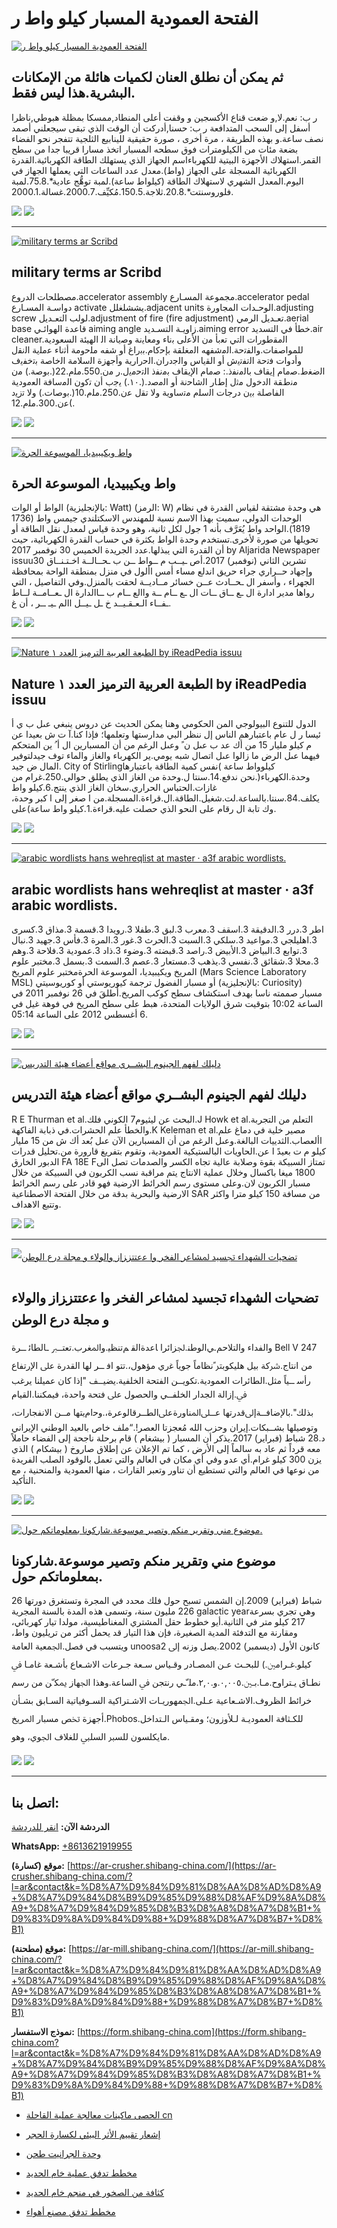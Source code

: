 # الفتحة العمودية المسبار كيلو واط ر

<a href="https://swt.shibang-china.com/?l=ar&img&k=%D8%A7%D9%84%D9%81%D8%AA%D8%AD%D8%A9+%D8%A7%D9%84%D8%B9%D9%85%D9%88%D8%AF%D9%8A%D8%A9+%D8%A7%D9%84%D9%85%D8%B3%D8%A8%D8%A7%D8%B1+%D9%83%D9%8A%D9%84%D9%88+%D9%88%D8%A7%D8%B7+%D8%B1" target="_blank">![الفتحة العمودية المسبار كيلو واط ر](http://static.shibang-china.com/all-800x300/46.jpg)</a>

## ثم يمكن أن نطلق العنان لكميات هائلة من الإمكانات البشرية.هذا ليس فقط.
ر ب: نعم.لا,و ضعت قناع الأكسجين و وقفت أعلى المنطاد,ممسكا بمظلة هبوطي,ناظرا أسفل إلى السحب المتدافعة ر ب: حسنا,أدركت أن الوقت الذي تبقى سيجعلني أصمد نصف ساعة.و بهذه الطريقة ، مرة أخرى ، صورة حقيقية للينابيع الثلجية تتفجر نحو الفضاء بضعة مئات من الكيلومترات فوق سطحه المسبار اتخذ مسارا قريبا جدا من سطح القمر.استهلاك الأجهزة البيتية للكهرباءاسم الجهاز الذي يستهلك الطاقة الكهربائية.القدرة الكهربائية المسجلة على الجهاز (واط).معدل عدد الساعات التي يعملها الجهاز في اليوم.المعدل الشهري لاستهلاك الطاقة (كيلواط ساعة).لمبة توهُّج عادية*.75.8.لمبة فلوروسنتت*.20.8.ثلاجة.150.5.مُكيِّف.2000.7.غسالة.2000.1.


<a href="https://whatsapp.shibangsoft.com/WhatsApp.php" target="_blank" title="WhatsApp">![](http://static.shibang-china.com/icon/whatsapp.png)</a> <a href="https://swt.shibang-china.com/?l=ar&icon&k=%D8%A7%D9%84%D9%81%D8%AA%D8%AD%D8%A9+%D8%A7%D9%84%D8%B9%D9%85%D9%88%D8%AF%D9%8A%D8%A9+%D8%A7%D9%84%D9%85%D8%B3%D8%A8%D8%A7%D8%B1+%D9%83%D9%8A%D9%84%D9%88+%D9%88%D8%A7%D8%B7+%D8%B1" target="_blank">![](http://static.shibang-china.com/icon/chat-ar.png)</a>

---

<a href="https://swt.shibang-china.com/?l=ar&img&k=%D8%A7%D9%84%D9%81%D8%AA%D8%AD%D8%A9+%D8%A7%D9%84%D8%B9%D9%85%D9%88%D8%AF%D9%8A%D8%A9+%D8%A7%D9%84%D9%85%D8%B3%D8%A8%D8%A7%D8%B1+%D9%83%D9%8A%D9%84%D9%88+%D9%88%D8%A7%D8%B7+%D8%B1" target="_blank">![military terms ar Scribd](http://static.shibang-china.com/all-800x300/694.jpg)</a>

## military terms ar Scribd
مصطلحات الدروع.accelerator assembly مجموعة المسـارع.accelerator pedal دواسـة المسـارع activate يششلغلل.adjacent units الوحـدات المجاورة.adjusting screw لولب التعـديل.adjustment of fire (fire adjustment) تعـديل الرمي.aerial base قاعدة الهوائـي aiming angle زاويـة التسـديد.aiming error خطأ في التسديد.air cleaner.اﻟﻣﻘطورات اﻟﺗﻲ ﺗﻌﺑﺄ ﻣن اﻷﻋﻟﯽ ﺑﻧﺎء وﻣﻌﺎﯾﻧﺔ وﺻﯾﺎﻧﺔ اﻟ الهيئة السعودية للمواصفات.واﻟﻔﺗﺣﺔ.اﻟﻣﺷﻔﻬﻪ اﻟﻣﻐﻠﻘﺔ ﺑﺈﺣﻛﺎم.ﺑﺑراغ أو ﺷﻔﻪ ﻣﻠﺣوﻣﺔ أﺛﻧﺎء ﻋﻣﻠﻳﺔ اﻟﻧﻘﻝ وأدوات ﻓﺗﺣﺔ اﻟﺗﻔﺗﻳش أو اﻟﻘﻳﺎس واﻟﺟدران.اﻟﺣرارﻳﺔ وأﺟﻬزة اﻟﺳﻼﻣﺔ اﻟﺧﺎﺻﺔ ﺑﺗﺧﻔﻳف اﻟﺿﻐط.ﺻﻣﺎم إﻳﻘﺎف ﺑﺎﻟﻣﻧﻔذ.: ﺻﻣﺎم اﻹﻳﻘﺎف ﺑﻣﻧﻔذ اﻟﺗﺣﻣﻳﻝ.ر ﻣن.550.ﻣﻠم.22(.ﺑوﺻﺔ.) ﻣن ﻣﻧطﻘﺔ اﻟدﺧوﻝ ﻣﺛﻝ إطﺎر اﻟﺷﺎﺣﻧﺔ أو اﻟﻣﺻد.(.١٠.) ﻳﺟب أن ﺗﻛون اﻟﻣﺳﺎﻓﺔ اﻟﻌﻣودﻳﺔ اﻟﻔﺎﺻﻠﺔ ﺑﻳن درﺟﺎت اﻟﺳﻠم ﻣﺗﺳﺎوﻳﺔ وﻻ ﺗﻘﻝ ﻋن.250.ﻣﻠم.10(.ﺑوﺻﺎت.) وﻻ ﺗزﻳد ﻋن.300.ﻣﻠم.12(.


<a href="https://whatsapp.shibangsoft.com/WhatsApp.php" target="_blank" title="WhatsApp">![](http://static.shibang-china.com/icon/whatsapp.png)</a> <a href="https://swt.shibang-china.com/?l=ar&icon&k=%D8%A7%D9%84%D9%81%D8%AA%D8%AD%D8%A9+%D8%A7%D9%84%D8%B9%D9%85%D9%88%D8%AF%D9%8A%D8%A9+%D8%A7%D9%84%D9%85%D8%B3%D8%A8%D8%A7%D8%B1+%D9%83%D9%8A%D9%84%D9%88+%D9%88%D8%A7%D8%B7+%D8%B1" target="_blank">![](http://static.shibang-china.com/icon/chat-ar.png)</a>

---

<a href="https://swt.shibang-china.com/?l=ar&img&k=%D8%A7%D9%84%D9%81%D8%AA%D8%AD%D8%A9+%D8%A7%D9%84%D8%B9%D9%85%D9%88%D8%AF%D9%8A%D8%A9+%D8%A7%D9%84%D9%85%D8%B3%D8%A8%D8%A7%D8%B1+%D9%83%D9%8A%D9%84%D9%88+%D9%88%D8%A7%D8%B7+%D8%B1" target="_blank">![واط ويكيبيديا، الموسوعة الحرة](http://static.shibang-china.com/all-800x300/842.jpg)</a>

## واط ويكيبيديا، الموسوعة الحرة
الواط أو الوات (بالإنجليزية: Watt) (الرمز: W) هي وحدة مشتقة لقياس القدرة في نظام الوحدات الدولي، سميت بهذا الاسم نسبة للمهندس الاسكتلندي جيمس واط (1736 1819).الواحد واط يُعَرَّف بأنه 1 جول لكل ثانية، وهو وحدة قياس لمعدل نقل الطاقة أو تحويلها من صورة لأخرى.تستخدم وحدة الواط بكثرة في حساب القدرة الكهربائية، حيث أن القدرة التي يبذلها.عدد الجريدة الخميس 30 نوفمبر 2017 by Aljarida Newspaper issuu30 تشرين الثاني (نوفمبر) 2017.أص ـيــب م ــواط ــن ب ـحــالــة اخـتـنــاق وإجهاد حــراري جراء حريق اندلع مساء أمس األول في منزل بمنطقة الواحة بمحافظة الجهراء ، وأسفر ال ـحــادث عــن خسائر مــاديــة لحقت بالمنزل.وفي التفاصيل ، التي رواها مدير ادارة ال ـع ــاق ــات ال ـع ــام ــة واالع ــام ب ــاالدارة ال ـعــامــة لــاط ـفــاء الـعـقـيــد خ ـل ـيــل االم ـيـ ــر ، أن غ.


<a href="https://whatsapp.shibangsoft.com/WhatsApp.php" target="_blank" title="WhatsApp">![](http://static.shibang-china.com/icon/whatsapp.png)</a> <a href="https://swt.shibang-china.com/?l=ar&icon&k=%D8%A7%D9%84%D9%81%D8%AA%D8%AD%D8%A9+%D8%A7%D9%84%D8%B9%D9%85%D9%88%D8%AF%D9%8A%D8%A9+%D8%A7%D9%84%D9%85%D8%B3%D8%A8%D8%A7%D8%B1+%D9%83%D9%8A%D9%84%D9%88+%D9%88%D8%A7%D8%B7+%D8%B1" target="_blank">![](http://static.shibang-china.com/icon/chat-ar.png)</a>

---

<a href="https://swt.shibang-china.com/?l=ar&img&k=%D8%A7%D9%84%D9%81%D8%AA%D8%AD%D8%A9+%D8%A7%D9%84%D8%B9%D9%85%D9%88%D8%AF%D9%8A%D8%A9+%D8%A7%D9%84%D9%85%D8%B3%D8%A8%D8%A7%D8%B1+%D9%83%D9%8A%D9%84%D9%88+%D9%88%D8%A7%D8%B7+%D8%B1" target="_blank">![Nature الطبعة العربية الترميز العدد ١ by iReadPedia issuu](http://static.shibang-china.com/all-800x300/141.jpg)</a>

## Nature الطبعة العربية الترميز العدد ١ by iReadPedia issuu
الدول للتنوع البيولوجي المن الحكومي وهنا يمكن الحديث عن دروس ينبغي عىل ب ي أ ئيسا ر ل عام باعتبارهم الناس إل ننظر البي مدارستها وتعلمها؛ فإذا كنا.آ ت ش بعيدا عن م كيلو مليار 15 من أك عد ب عىل ن ً وعىل الرغم من أن المسبارين ال أ ُ ين المتحكم فيهما عىل الرض ما زالوا عىل اتصال شبه يومي.ير الكهرباء والغاز والماء توف جيدلتوفير المال ض جيد. City of Stirlingكيلوواط ساعة )نفس كمية الطاقة باعتبارها وحدة.الكهرباء(.نحن ندفع.14.سنتا ل.وحدة من الغاز الذي يطلق حوالي.250.غرام من غازات.الحتباس الحراري.سخان الغاز الذي ينتج.6.كيلو واط يكلف.84.سنتا.بالساعة.لت.شغيل.الطاقة.ال.قراءة.المسجلة.من ا صغر إلى ا كبر وحدة، وك تابة ال رقام على النحو الذي حصلت عليه.قراءة.1.كيلو واط ساعة)على.


<a href="https://whatsapp.shibangsoft.com/WhatsApp.php" target="_blank" title="WhatsApp">![](http://static.shibang-china.com/icon/whatsapp.png)</a> <a href="https://swt.shibang-china.com/?l=ar&icon&k=%D8%A7%D9%84%D9%81%D8%AA%D8%AD%D8%A9+%D8%A7%D9%84%D8%B9%D9%85%D9%88%D8%AF%D9%8A%D8%A9+%D8%A7%D9%84%D9%85%D8%B3%D8%A8%D8%A7%D8%B1+%D9%83%D9%8A%D9%84%D9%88+%D9%88%D8%A7%D8%B7+%D8%B1" target="_blank">![](http://static.shibang-china.com/icon/chat-ar.png)</a>

---

<a href="https://swt.shibang-china.com/?l=ar&img&k=%D8%A7%D9%84%D9%81%D8%AA%D8%AD%D8%A9+%D8%A7%D9%84%D8%B9%D9%85%D9%88%D8%AF%D9%8A%D8%A9+%D8%A7%D9%84%D9%85%D8%B3%D8%A8%D8%A7%D8%B1+%D9%83%D9%8A%D9%84%D9%88+%D9%88%D8%A7%D8%B7+%D8%B1" target="_blank">![arabic wordlists hans wehreqlist at master · a3f arabic wordlists.](http://static.shibang-china.com/all-800x300/846.jpg)</a>

## arabic wordlists hans wehreqlist at master · a3f arabic wordlists.
اطر 3.درر 3.الدقيقة 3.اسقف 3.معرب 3.لبق 3.طفلا 3.رويدا 3.قسمة 3.مذاق 3.كسرى 3.اھليلجي 3.مواعيد 3.سلكي 3.السبت 3.الحرث 3.غور 3.المرة 3.فأس 3.جھيد 3.نبال 3.توابع 3.البياض 3.الأبيض 3.راصد 3.قبضته 3.وضوء 3.ذاد 3.عمودية 3.فلاحة 3.وھم 3.محلا 3.شقائق 3.نفسي 3.يذھب 3.مستعار 3.عصم 3.السمت 3.بسمل 3.مختبر علوم المريخ ويكيبيديا، الموسوعة الحرةمختبر علوم المريخ (Mars Science Laboratory MSL) أو مسبار الفضول ترجمة كيوريوستي أو كوريوسيتي (بالإنجليزية: Curiosity) مسبار صممته ناسا بهدف استكشاف سطح كوكب المريخ.أُطلقَ في 26 نوفمبر 2011 في الساعة 10:02 بتوقيت شرق الولايات المتحدة، هبط على سطح المريخ في فوهة غيل في 6 أغسطس 2012 على الساعة 05:14.


<a href="https://whatsapp.shibangsoft.com/WhatsApp.php" target="_blank" title="WhatsApp">![](http://static.shibang-china.com/icon/whatsapp.png)</a> <a href="https://swt.shibang-china.com/?l=ar&icon&k=%D8%A7%D9%84%D9%81%D8%AA%D8%AD%D8%A9+%D8%A7%D9%84%D8%B9%D9%85%D9%88%D8%AF%D9%8A%D8%A9+%D8%A7%D9%84%D9%85%D8%B3%D8%A8%D8%A7%D8%B1+%D9%83%D9%8A%D9%84%D9%88+%D9%88%D8%A7%D8%B7+%D8%B1" target="_blank">![](http://static.shibang-china.com/icon/chat-ar.png)</a>

---

<a href="https://swt.shibang-china.com/?l=ar&img&k=%D8%A7%D9%84%D9%81%D8%AA%D8%AD%D8%A9+%D8%A7%D9%84%D8%B9%D9%85%D9%88%D8%AF%D9%8A%D8%A9+%D8%A7%D9%84%D9%85%D8%B3%D8%A8%D8%A7%D8%B1+%D9%83%D9%8A%D9%84%D9%88+%D9%88%D8%A7%D8%B7+%D8%B1" target="_blank">![دليلك لفهم الجينوم البشــري مواقع أعضاء هيئة التدريس](http://static.shibang-china.com/all-800x300/1194.jpg)</a>

## دليلك لفهم الجينوم البشــري مواقع أعضاء هيئة التدريس
R E Thurman et al.البحث عن ليثيوم7 الكوني فلك.J Howk et al.التعلم من التجربة والخطأ علم الحشرات.في ذبابة الفاكهة.K Keleman et al.مصير خلية في دماغ علم األعصاب.الثدييات البالغة.وعىل الرغم من أن المسبارين الآن عىل بُعد أك ش من 15 مليار كيلو م ت بعيدً ا عن.الحاويات البالستيكية العمودية، وتقوم بتفريغ قارورة من.تحليل قدرات الدبور الخارق FA 18E Fتمتاز السبيكة بقوة وصلابة عالية تجاه الكسر والصدمات تصل الى 1800 ميغا باكسال وخلال عملية الانتاج يتم مراقبة نسب الكربون في السبيكة من خلال مسبار الكربون لان.وعلى مستوى رسم الخرائط الارضية فهو قادر على رسم الخرائط الارضية والبحرية بدقة من خلال الفتحة الاصطناعية SAR من مسافة 150 كيلو مترا واكثر وتتبع الاهداف.


<a href="https://whatsapp.shibangsoft.com/WhatsApp.php" target="_blank" title="WhatsApp">![](http://static.shibang-china.com/icon/whatsapp.png)</a> <a href="https://swt.shibang-china.com/?l=ar&icon&k=%D8%A7%D9%84%D9%81%D8%AA%D8%AD%D8%A9+%D8%A7%D9%84%D8%B9%D9%85%D9%88%D8%AF%D9%8A%D8%A9+%D8%A7%D9%84%D9%85%D8%B3%D8%A8%D8%A7%D8%B1+%D9%83%D9%8A%D9%84%D9%88+%D9%88%D8%A7%D8%B7+%D8%B1" target="_blank">![](http://static.shibang-china.com/icon/chat-ar.png)</a>

---

<a href="https://swt.shibang-china.com/?l=ar&img&k=%D8%A7%D9%84%D9%81%D8%AA%D8%AD%D8%A9+%D8%A7%D9%84%D8%B9%D9%85%D9%88%D8%AF%D9%8A%D8%A9+%D8%A7%D9%84%D9%85%D8%B3%D8%A8%D8%A7%D8%B1+%D9%83%D9%8A%D9%84%D9%88+%D9%88%D8%A7%D8%B7+%D8%B1" target="_blank">![ﺗﻀﺤﻴﺎت اﻟﺸﻬﺪاء ﲡﺴﻴﺪ ﳌﺸﺎﻋﺮ اﻟﻔﺨﺮ وا ﻋﻋﺘﺘﺰﺰاز واﻟﻮﻻء و مجلة درع الوطن](http://static.shibang-china.com/all-800x300/219.jpg)</a>

## ﺗﻀﺤﻴﺎت اﻟﺸﻬﺪاء ﲡﺴﻴﺪ ﳌﺸﺎﻋﺮ اﻟﻔﺨﺮ وا ﻋﻋﺘﺘﺰﺰاز واﻟﻮﻻء و مجلة درع الوطن
واﻟﻔﺪاء واﻟﺘﻼﺣﻢ.ﻲاﻟﻮﻃﻨ.ﳉﺰاﺋﺮا ﺎﻋﺪةاﻟﻘ ﻢﺗﻨﻈﻴ.واﳌﻐﺮب.ﺗﻌﺘــﱪ ـاﻟﻄﺎﺋ ــﺮة Bell V 247 ﻣﻦ اﻧﺘﺎج.ﴍﻛﺔ ﺑﻴﻞ ﻫﻠﻴﻜﻮﺑﱰ ًﻧﻈﺎﻣﺎً ﺟﻮﻳﺎً ﻏري ﻣﺆﻫﻮل،.ﺗﺘﻮ اﻓ ــﺮ ﻟﻬﺎ اﻟﻘﺪرة ﻋﲆ اﻹرﺗﻔﺎع رأﺳ ــﻴﺎً ﻣﺜﻞ.اﻟﻄﺎﺋﺮات اﻟﻌﻤﻮدﻳﺔ.ﺗﻜﻮﻳــﻦ اﻟﻔﺘﺤﺔ اﻟﺨﻠﻔﻴﺔ.ﻳﻀﻴــﻒ &quot;إذا ﻛﺎن ﻋﻤﻴﻠﻨﺎ ﻳﺮﻏﺐ ﰲ.إزاﻟﺔ اﻟﺠﺪار اﻟﺨﻠﻔــﻲ واﻟﺤﺼﻮل ﻋﲆ ﻓﺘﺤﺔ واﺣﺪة، ﻓﻴﻤﻜﻨﻨﺎ.اﻟﻘﻴﺎم ﺑﺬﻟﻚ&quot;.ﺑﺎﻹﺿﺎﻓــﺔإﱃﻗﺪرﺗﻬﺎ ﻋــﲆاﳌﻨﺎورةﻋﲆاﻟﻄــﺮقاﻟﻮﻋﺮة،.وﺣامﻳﺘﻬﺎ ﻣــﻦ اﻻﻧﻔﺠﺎرات، وﺗﻮﺻﻴﻠﻬﺎ ﺑﺸــﺒﻜﺎت.إيران وحزب الله مُعجزتا العصر!.“ملف خاص بالعيد الوطني الإيراني د.28 شباط (فبراير) 2017.يذكر أن المسبار ( بيشغام ) قام برحلة ناجحة إلى الفضاء حاملاً معه قرداً ثم عاد به سالماً إلى الأرض ، كما تم الإعلان عن إطلاق صاروخ ( بيشكام ) الذي يزن 300 كيلو غرام.أي عدو وفي أي مكان في العالم والتي تعمل بالوقود الصلب الفريدة من نوعها في العالم والتي تستطيع أن تناور وتعبر القارات ، منها العمودية والمنحنية ، مع التأكيد.


<a href="https://whatsapp.shibangsoft.com/WhatsApp.php" target="_blank" title="WhatsApp">![](http://static.shibang-china.com/icon/whatsapp.png)</a> <a href="https://swt.shibang-china.com/?l=ar&icon&k=%D8%A7%D9%84%D9%81%D8%AA%D8%AD%D8%A9+%D8%A7%D9%84%D8%B9%D9%85%D9%88%D8%AF%D9%8A%D8%A9+%D8%A7%D9%84%D9%85%D8%B3%D8%A8%D8%A7%D8%B1+%D9%83%D9%8A%D9%84%D9%88+%D9%88%D8%A7%D8%B7+%D8%B1" target="_blank">![](http://static.shibang-china.com/icon/chat-ar.png)</a>

---

<a href="https://swt.shibang-china.com/?l=ar&img&k=%D8%A7%D9%84%D9%81%D8%AA%D8%AD%D8%A9+%D8%A7%D9%84%D8%B9%D9%85%D9%88%D8%AF%D9%8A%D8%A9+%D8%A7%D9%84%D9%85%D8%B3%D8%A8%D8%A7%D8%B1+%D9%83%D9%8A%D9%84%D9%88+%D9%88%D8%A7%D8%B7+%D8%B1" target="_blank">![موضوع مني وتقرير منكم وتصير موسوعة.شاركونا بمعلوماتكم حول.](http://static.shibang-china.com/all-800x300/1287.jpg)</a>

## موضوع مني وتقرير منكم وتصير موسوعة.شاركونا بمعلوماتكم حول.
26 شباط (فبراير) 2009.إن الشمس تسبح حول فلك محدد في المجرة وتستغرق دورتها 226 مليون سنة، وتسمى هذه المدة بالسنة المجرية galactic yearوهي تجري بسرعة 217 كيلو متر في الثانية.أيو خطوط حقل المشتري المغناطيسية، مولدا تيار كهربائي، ومقارنة مع التدفئة المدية الصغيرة، فإن هذا التيار قد يحمل أكثر من تريليون واط، ويتسبب في فصل.ﺍﳉﻤﻌﻴﺔ ﺍﻟﻌﺎﻣﺔ unoosa2 كانون الأول (ديسمبر) 2002.ﻳﺼﻞ ﻭﺯﻧﻪ ﺇﱃ ﻛﻴﻠﻮ.ﻏـﺮﺍﻣﲔ.) ﻟﻠﺒﺤـﺚ ﻋـﻦ ﺍﳌﺼـﺎﺩﺭ ﻭﻗـﻴﺎﺱ ﺳـﻌﺔ ﺟـﺮﻋﺎﺕ ﺍﻻﺷـﻌﺎﻉ ﺑﺄﺷـﻌﺔ ﻏﺎﻣـﺎ ﰲ ﻧﻄـﺎﻕ ﻳـﺘﺮﺍﻭﺡ.ﻣـﺎ.ﺑـﲔ.٠,٠٠٥.ﻭ.٢,٠.ﻣﻠﹼـﻲ ﺭﻧﺘﺠﻦ ﰲ ﺍﻟﺴﺎﻋﺔ.ﻭﻫﺬﺍ ﺍﳉﻬﺎﺯ ﳝﻜﹼﻦ ﻣﻦ ﺭﺳﻢ ﺧﺮﺍﺋﻂ ﺍﻟﻈﺮﻭﻑ.ﺍﻻﺷـﻌﺎﻋﻴﺔ ﻋـﻠﻰ.ﺍﳉﻤﻬﻮﺭﻳـﺎﺕ ﺍﻻﺷـﺘﺮﺍﻛﻴﺔ ﺍﻟﺴـﻮﻓﻴﺎﺗﻴﺔ ﺍﻟﺴـﺎﺑﻖ ﺑﺸـﺄﻥ ﺃﺟﻬﺰﺓ ﲣﺺ ﻣﺴﺒﺎﺭ ﺍﳌﺮﻳﺦ.Phobos.ﻟﻠﻜـﺜﺎﻓﺔ ﺍﻟﻌﻤﻮﺩﻳـﺔ ﻟـﻸﻭﺯﻭﻥ؛ ﻭﻣﻘـﻴﺎﺱ ﺍﻟـﺘﺪﺍﺧﻞ ﻣﺎﻳﻜﻠﺴﻮﻥ ﻟﻠﺴﱪ ﺍﻟﺴﻠﱯ ﻟﻠﻐﻼﻑ ﺍﳉﻮﻱ، ﻭﻫﻮ.


<a href="https://whatsapp.shibangsoft.com/WhatsApp.php" target="_blank" title="WhatsApp">![](http://static.shibang-china.com/icon/whatsapp.png)</a> <a href="https://swt.shibang-china.com/?l=ar&icon&k=%D8%A7%D9%84%D9%81%D8%AA%D8%AD%D8%A9+%D8%A7%D9%84%D8%B9%D9%85%D9%88%D8%AF%D9%8A%D8%A9+%D8%A7%D9%84%D9%85%D8%B3%D8%A8%D8%A7%D8%B1+%D9%83%D9%8A%D9%84%D9%88+%D9%88%D8%A7%D8%B7+%D8%B1" target="_blank">![](http://static.shibang-china.com/icon/chat-ar.png)</a>

---
## اتصل بنا:

**الدردشة الآن:** [انقر للدردشة](https://swt.shibang-china.com?l=ar&contact&k=%D8%A7%D9%84%D9%81%D8%AA%D8%AD%D8%A9+%D8%A7%D9%84%D8%B9%D9%85%D9%88%D8%AF%D9%8A%D8%A9+%D8%A7%D9%84%D9%85%D8%B3%D8%A8%D8%A7%D8%B1+%D9%83%D9%8A%D9%84%D9%88+%D9%88%D8%A7%D8%B7+%D8%B1)

**WhatsApp:**  [+8613621919955](https://whatsapp.shibangsoft.com/WhatsApp.php)

**موقع (كسارة):** [https://ar-crusher.shibang-china.com/](https://ar-crusher.shibang-china.com/?l=ar&contact&k=%D8%A7%D9%84%D9%81%D8%AA%D8%AD%D8%A9+%D8%A7%D9%84%D8%B9%D9%85%D9%88%D8%AF%D9%8A%D8%A9+%D8%A7%D9%84%D9%85%D8%B3%D8%A8%D8%A7%D8%B1+%D9%83%D9%8A%D9%84%D9%88+%D9%88%D8%A7%D8%B7+%D8%B1)

**موقع (مطحنة):** [https://ar-mill.shibang-china.com/](https://ar-mill.shibang-china.com/?l=ar&contact&k=%D8%A7%D9%84%D9%81%D8%AA%D8%AD%D8%A9+%D8%A7%D9%84%D8%B9%D9%85%D9%88%D8%AF%D9%8A%D8%A9+%D8%A7%D9%84%D9%85%D8%B3%D8%A8%D8%A7%D8%B1+%D9%83%D9%8A%D9%84%D9%88+%D9%88%D8%A7%D8%B7+%D8%B1)

**نموذج الاستفسار:** [https://form.shibang-china.com](https://form.shibang-china.com?l=ar&contact&k=%D8%A7%D9%84%D9%81%D8%AA%D8%AD%D8%A9+%D8%A7%D9%84%D8%B9%D9%85%D9%88%D8%AF%D9%8A%D8%A9+%D8%A7%D9%84%D9%85%D8%B3%D8%A8%D8%A7%D8%B1+%D9%83%D9%8A%D9%84%D9%88+%D9%88%D8%A7%D8%B7+%D8%B1)

* [الحصى ماكينات معالجة عملية القاحلة cn](../28/%D8%A7%D9%84%D8%AD%D8%B5%D9%89%20%D9%85%D8%A7%D9%83%D9%8A%D9%86%D8%A7%D8%AA%20%D9%85%D8%B9%D8%A7%D9%84%D8%AC%D8%A9%20%D8%B9%D9%85%D9%84%D9%8A%D8%A9%20%D8%A7%D9%84%D9%82%D8%A7%D8%AD%D9%84%D8%A9%20cn.md)

* [إشعار تقييم الأثر البيئي لكسارة الحجر](../28/%D8%A5%D8%B4%D8%B9%D8%A7%D8%B1%20%D8%AA%D9%82%D9%8A%D9%8A%D9%85%20%D8%A7%D9%84%D8%A3%D8%AB%D8%B1%20%D8%A7%D9%84%D8%A8%D9%8A%D8%A6%D9%8A%20%D9%84%D9%83%D8%B3%D8%A7%D8%B1%D8%A9%20%D8%A7%D9%84%D8%AD%D8%AC%D8%B1.md)

* [وحدة الجرانيت طحن](../27/%D9%88%D8%AD%D8%AF%D8%A9%20%D8%A7%D9%84%D8%AC%D8%B1%D8%A7%D9%86%D9%8A%D8%AA%20%D8%B7%D8%AD%D9%86.md)

* [مخطط تدفق عملية خام الحديد](../27/%D9%85%D8%AE%D8%B7%D8%B7%20%D8%AA%D8%AF%D9%81%D9%82%20%D8%B9%D9%85%D9%84%D9%8A%D8%A9%20%D8%AE%D8%A7%D9%85%20%D8%A7%D9%84%D8%AD%D8%AF%D9%8A%D8%AF.md)

* [كثافة من الصخور في منجم خام الحديد](../27/%D9%83%D8%AB%D8%A7%D9%81%D8%A9%20%D9%85%D9%86%20%D8%A7%D9%84%D8%B5%D8%AE%D9%88%D8%B1%20%D9%81%D9%8A%20%D9%85%D9%86%D8%AC%D9%85%20%D8%AE%D8%A7%D9%85%20%D8%A7%D9%84%D8%AD%D8%AF%D9%8A%D8%AF.md)

* [مخطط تدفق مصنع أهواء](../26/%D9%85%D8%AE%D8%B7%D8%B7%20%D8%AA%D8%AF%D9%81%D9%82%20%D9%85%D8%B5%D9%86%D8%B9%20%D8%A3%D9%87%D9%88%D8%A7%D8%A1.md)